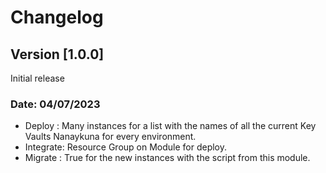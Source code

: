 # Changelog

## Version [1.0.0]

Initial release

### Date: 04/07/2023

- Deploy   : Many instances for a list with the names of all the current Key Vaults Nanaykuna for every environment.
- Integrate: Resource Group on Module for deploy.
- Migrate  : True for the new instances with the script from this module.
